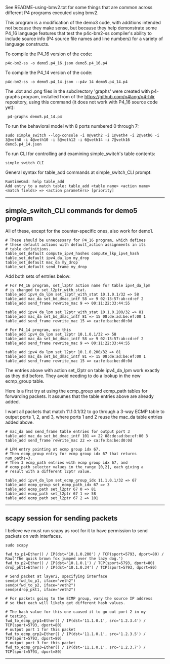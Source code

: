 See README-using-bmv2.txt for some things that are common across
different P4 programs executed using bmv2.

This program is a modification of the demo3 code, with additions intended
not because they make sense, but because they help demonstrate some
P4_16 language features that test the p4c-bm2-ss compiler's ability
to include source info (P4 source file names and line numbers) for a
variety of language constructs.

To compile the P4_16 version of the code:

    p4c-bm2-ss -o demo5.p4_16.json demo5.p4_16.p4

To compile the P4_14 version of the code:

    p4c-bm2-ss -o demo5.p4_14.json --p4v 14 demo5.p4_14.p4

The .dot and .png files in the subdirectory 'graphs' were created with
p4-graphs program, installed from of the
https://github.com/p4lang/p4-hlir repository, using this command (it
does not work with P4_16 source code yet):

     p4-graphs demo5.p4_14.p4

To run the behavioral model with 8 ports numbered 0 through 7:

    sudo simple_switch --log-console -i 0@veth2 -i 1@veth4 -i 2@veth6 -i 3@veth8 -i 4@veth10 -i 5@veth12 -i 6@veth14 -i 7@veth16 demo5.p4_14.json

To run CLI for controlling and examining simple_switch's table
contents:

    simple_switch_CLI

General syntax for table_add commands at simple_switch_CLI prompt:

    RuntimeCmd: help table_add
    Add entry to a match table: table_add <table name> <action name> <match fields> => <action parameters> [priority]

----------------------------------------------------------------------
simple_switch_CLI commands for demo5 program
----------------------------------------------------------------------

All of these, except for the counter-specific ones, also work for
demo1.

    # These should be unnecessary for P4_16 program, which defines
    # these default actions with default_action assignments in its
    # table definitions.
    table_set_default compute_ipv4_hashes compute_lkp_ipv4_hash
    table_set_default ipv4_da_lpm my_drop
    table_set_default mac_da my_drop
    table_set_default send_frame my_drop

Add both sets of entries below:

    # For P4_16 program, set_l2ptr action name for table ipv4_da_lpm
    # is changed to set_l2ptr_with_stat.
    table_add ipv4_da_lpm set_l2ptr_with_stat 10.1.0.1/32 => 58
    table_add mac_da set_bd_dmac_intf 58 => 9 02:13:57:ab:cd:ef 2
    table_add send_frame rewrite_mac 9 => 00:11:22:33:44:55

    table_add ipv4_da_lpm set_l2ptr_with_stat 10.1.0.200/32 => 81
    table_add mac_da set_bd_dmac_intf 81 => 15 08:de:ad:be:ef:00 1
    table_add send_frame rewrite_mac 15 => ca:fe:ba:be:d0:0d

    # For P4_14 program, use this
    table_add ipv4_da_lpm set_l2ptr 10.1.0.1/32 => 58
    table_add mac_da set_bd_dmac_intf 58 => 9 02:13:57:ab:cd:ef 2
    table_add send_frame rewrite_mac 9 => 00:11:22:33:44:55

    table_add ipv4_da_lpm set_l2ptr 10.1.0.200/32 => 81
    table_add mac_da set_bd_dmac_intf 81 => 15 08:de:ad:be:ef:00 1
    table_add send_frame rewrite_mac 15 => ca:fe:ba:be:d0:0d

The entries above with action set_l2ptr on table ipv4_da_lpm work
exactly as they did before.  They avoid needing to do a lookup in the
new ecmp_group table.

Here is a first try at using the ecmp_group and ecmp_path tables for
forwarding packets.  It assumes that the table entries above are
already added.

I want all packets that match 11.1.0.1/32 to go through a 3-way ECMP
table to output ports 1, 2, and 3, where ports 1 and 2 reuse the
mac_da table entries added above.

    # mac_da and send_frame table entries for output port 3
    table_add mac_da set_bd_dmac_intf 101 => 22 08:de:ad:be:ef:00 3
    table_add send_frame rewrite_mac 22 => ca:fe:ba:be:d0:0d
    
    # LPM entry pointing at ecmp group idx 67.
    # Then ecmp_group entry for ecmp group idx 67 that returns num_paths=3.
    # Then 3 ecmp_path entries with ecmp group idx 67, and
    # ecmp_path_selector values in the range [0,2], each giving a
    # result with a different l2ptr value.

    table_add ipv4_da_lpm set_ecmp_group_idx 11.1.0.1/32 => 67
    table_add ecmp_group set_ecmp_path_idx 67 => 3
    table_add ecmp_path set_l2ptr 67 0 => 81
    table_add ecmp_path set_l2ptr 67 1 => 58
    table_add ecmp_path set_l2ptr 67 2 => 101


----------------------------------------------------------------------
scapy session for sending packets
----------------------------------------------------------------------
I believe we must run scapy as root for it to have permission to send
packets on veth interfaces.

    sudo scapy

    fwd_to_p1=Ether() / IP(dst='10.1.0.200') / TCP(sport=5793, dport=80) / Raw('The quick brown fox jumped over the lazy dog.')
    fwd_to_p2=Ether() / IP(dst='10.1.0.1') / TCP(sport=5793, dport=80)
    drop_pkt1=Ether() / IP(dst='10.1.0.34') / TCP(sport=5793, dport=80)

    # Send packet at layer2, specifying interface
    sendp(fwd_to_p1, iface="veth2")
    sendp(fwd_to_p2, iface="veth2")
    sendp(drop_pkt1, iface="veth2")

    # For packets going to the ECMP group, vary the source IP address
    # so that each will likely get different hash values.

    # The hash value for this one caused it to go out port 2 in my
    # testing.
    fwd_to_ecmp_grp1=Ether() / IP(dst='11.1.0.1', src='1.2.3.4') / TCP(sport=5793, dport=80)
    # output port 1 for this packet
    fwd_to_ecmp_grp2=Ether() / IP(dst='11.1.0.1', src='1.2.3.5') / TCP(sport=5793, dport=80)
    # output port 3 for this packet
    fwd_to_ecmp_grp3=Ether() / IP(dst='11.1.0.1', src='1.2.3.7') / TCP(sport=5793, dport=80)

----------------------------------------
